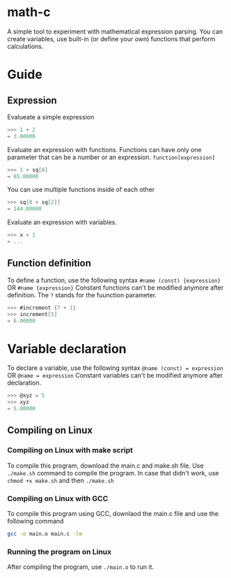 # math-c
A simple tool to experiment with mathematical expression parsing.
You can create variables, use built-in (or define your own) functions that perform
calculations.

# Guide
## Expression
Evalueate a simple expression
```c
>>> 1 + 2
= 3.00000
```
Evaluate an expression with functions.
Functions can have only one parameter that can be a number or an expression.
`function[expression]`
```c
>>> 1 + sq[8]
= 65.00000
```
You can use multiple functions inside of each other
```c
>>> sq[8 + sq[2]]
= 144.00000
```
Evaluate an expression with variables.
```c
>>> x + 1
= ...
```

## Function definition
To define a function, use the following syntax
`#name (const) {expression}`
OR
`#name {expression}`
Constant functions can't be modified anymore after definition.
The `?` stands for the fuunction parameter.
```c
>>> #increment {? + 1}
>>> increment[5]
= 6.00000
```
# Variable declaration
To declare a variable, use the following syntax
`@name (const) = expression`
OR
`@name = expression`
Constant variables can't be modified anymore after declaration.
```c
>>> @xyz = 5
>>> xyz
= 5.00000
```

## Compiling on Linux
### Compiling on Linux with make script
To compile this program, download the main.c and make.sh file.
Use `./make.sh` command to compile the program.
In case that didn't work, use `chmod +x make.sh` and then `./make.sh`
### Compiling on Linux with GCC
To compile this program using GCC, downlaod the main.c file and use the following command
```bash
gcc -o main.o main.c -lm
```
### Running the program on Linux
After compiling the program, use `./main.o` to run it.
